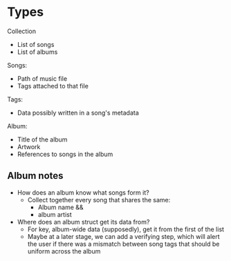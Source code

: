 # Types

Collection

- List of songs
- List of albums

Songs:

- Path of music file
- Tags attached to that file

Tags:

- Data possibly written in a song's metadata

Album:

- Title of the album
- Artwork
- References to songs in the album

## Album notes

- How does an album know what songs form it?
  - Collect together every song that shares the same:
    - Album name &&
    - album artist
- Where does an album struct get its data from?
  - For key, album-wide data (supposedly), get it from the first of the list
  - Maybe at a later stage, we can add a verifying step, which will alert the
    user if there was a mismatch between song tags that should be uniform across
    the album
